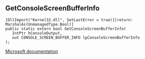 ## GetConsoleScreenBufferInfo

```
[DllImport("Kernel32.dll", SetLastError = true)][return: MarshalAs(UnmanagedType.Bool)]
public static extern bool GetConsoleScreenBufferInfo(
   IntPtr hConsoleOutput,
   out CONSOLE_SCREEN_BUFFER_INFO lpConsoleScreenBufferInfo
);
```

[Microsoft documentation](https://docs.microsoft.com/en-us/windows/console/getconsolescreenbufferinfo)
